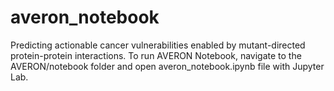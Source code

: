 # averon_notebook
Predicting actionable cancer vulnerabilities enabled by mutant-directed protein-protein interactions.
To run AVERON Notebook, navigate to the AVERON/notebook folder and open averon_notebook.ipynb file with Jupyter Lab.
